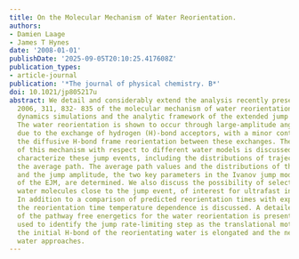 ```yaml
---
title: On the Molecular Mechanism of Water Reorientation.
authors:
- Damien Laage
- James T Hynes
date: '2008-01-01'
publishDate: '2025-09-05T20:10:25.417608Z'
publication_types:
- article-journal
publication: '*The journal of physical chemistry. B*'
doi: 10.1021/jp805217u
abstract: We detail and considerably extend the analysis recently presented in Science
  2006, 311, 832- 835 of the molecular mechanism of water reorientation based on molecular
  dynamics simulations and the analytic framework of the extended jump model (EJM).
  The water reorientation is shown to occur through large-amplitude angular jumps
  due to the exchange of hydrogen (H)-bond acceptors, with a minor contribution from
  the diffusive H-bond frame reorientation between these exchanges. The robust character
  of this mechanism with respect to different water models is discussed. We fully
  characterize these jump events, including the distributions of trajectories around
  the average path. The average path values and the distributions of the jump time
  and the jump amplitude, the two key parameters in the Ivanov jump model component
  of the EJM, are determined. We also discuss the possibility of selectively exciting
  water molecules close to the jump event, of interest for ultrafast infrared experiments.
  In addition to a comparison of predicted reorientation times with experimental results,
  the reorientation time temperature dependence is discussed. A detailed description
  of the pathway free energetics for the water reorientation is presented; this is
  used to identify the jump rate-limiting step as the translational motion in which
  the initial H-bond of the reorientating water is elongated and the new H-bond acceptor
  water approaches.
---
```

